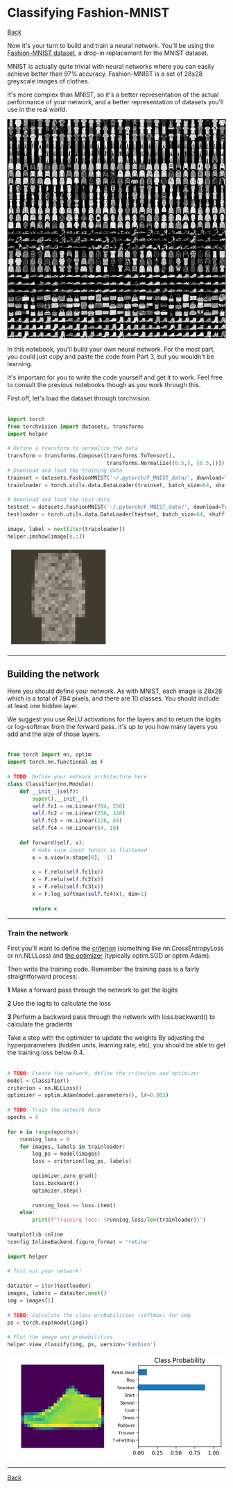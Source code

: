 # Classifying Fashion-MNIST

[Back](../README.md)

Now it's your turn to build and train a neural network. You'll be using the [Fashion-MNIST dataset](https://github.com/zalandoresearch/fashion-mnist), a drop-in replacement for the MNIST dataset.

MNIST is actually quite trivial with neural networks where you can easily achieve better than 97% accuracy. Fashion-MNIST is a set of 28x28 greyscale images of clothes.

It's more complex than MNIST, so it's a better representation of the actual performance of your network, and a better representation of datasets you'll use in the real world.

![fashsion](../img/fs.png)

In this notebook, you'll build your own neural network. For the most part, you could just copy and paste the code from Part 3, but you wouldn't be learning.

It's important for you to write the code yourself and get it to work. Feel free to consult the previous notebooks though as you work through this.

First off, let's load the dataset through torchvision.

```py

import torch
from torchvision import datasets, transforms
import helper

# Define a transform to normalize the data
transform = transforms.Compose([transforms.ToTensor(),
                                transforms.Normalize((0.5,), (0.5,))])
# Download and load the training data
trainset = datasets.FashionMNIST('~/.pytorch/F_MNIST_data/', download=True, train=True, transform=transform)
trainloader = torch.utils.data.DataLoader(trainset, batch_size=64, shuffle=True)

# Download and load the test data
testset = datasets.FashionMNIST('~/.pytorch/F_MNIST_data/', download=True, train=False, transform=transform)
testloader = torch.utils.data.DataLoader(testset, batch_size=64, shuffle=True)

image, label = next(iter(trainloader))
helper.imshow(image[0,:])

```

![fmist](../img/fminst.png)

---

## Building the network

Here you should define your network. As with MNIST, each image is 28x28 which is a total of 784 pixels, and there are 10 classes. You should include at least one hidden layer.

We suggest you use ReLU activations for the layers and to return the logits or log-softmax from the forward pass. It's up to you how many layers you add and the size of those layers.

```py

from torch import nn, optim
import torch.nn.functional as F

# TODO: Define your network architecture here
class Classifier(nn.Module):
    def __init__(self):
        super().__init__()
        self.fc1 = nn.Linear(784, 256)
        self.fc2 = nn.Linear(256, 128)
        self.fc3 = nn.Linear(128, 64)
        self.fc4 = nn.Linear(64, 10)
        
    def forward(self, x):
        # make sure input tensor is flattened
        x = x.view(x.shape[0], -1)
        
        x = F.relu(self.fc1(x))
        x = F.relu(self.fc2(x))
        x = F.relu(self.fc3(x))
        x = F.log_softmax(self.fc4(x), dim=1)
        
        return x

```

---

### Train the network

First you'll want to define the [criterion](http://pytorch.org/docs/master/nn.html#loss-functions) (something like nn.CrossEntropyLoss or nn.NLLLoss) and [the optimizer](http://pytorch.org/docs/master/optim.html) (typically optim.SGD or optim.Adam).

Then write the training code. Remember the training pass is a fairly straightforward process:

__1__ Make a forward pass through the network to get the logits

__2__ Use the logits to calculate the loss

__3__ Perform a backward pass through the network with loss.backward() to calculate the gradients

Take a step with the optimizer to update the weights
By adjusting the hyperparameters (hidden units, learning rate, etc), you should be able to get the training loss below 0.4.

```py

# TODO: Create the network, define the criterion and optimizer
model = Classifier()
criterion = nn.NLLLoss()
optimizer = optim.Adam(model.parameters(), lr=0.003)

# TODO: Train the network here
epochs = 5

for e in range(epochs):
    running_loss = 0
    for images, labels in trainloader:
        log_ps = model(images)
        loss = criterion(log_ps, labels)
        
        optimizer.zero_grad()
        loss.backward()
        optimizer.step()
        
        running_loss += loss.item()
    else:
        print(f"Training loss: {running_loss/len(trainloader)}")

%matplotlib inline
%config InlineBackend.figure_format = 'retina'

import helper

# Test out your network!

dataiter = iter(testloader)
images, labels = dataiter.next()
img = images[1]

# TODO: Calculate the class probabilities (softmax) for img
ps = torch.exp(model(img))

# Plot the image and probabilities
helper.view_classify(img, ps, version='Fashion')

```

![clpr](../img/clpr.png)

---

[Back](../README.md)
